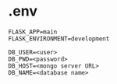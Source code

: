 # .env

	FLASK_APP=main
	FLASK_ENVIRONMENT=development

	DB_USER=<user>
	DB_PWD=<password>
	DB_HOST=<mongo server URL>
	DB_NAME=<database name>

